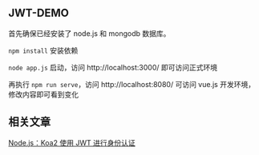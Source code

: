 ## JWT-DEMO
首先确保已经安装了 node.js 和 mongodb 数据库。

`npm install` 安装依赖

`node app.js` 启动，访问 http://localhost:3000/ 即可访问正式环境

再执行 `npm run serve`，访问 http://localhost:8080/ 可访问 vue.js 开发环境，修改内容即可看到变化

## 相关文章

[Node.js：Koa2 使用 JWT 进行身份认证](https://github.com/lin-xin/blog/issues/28)
